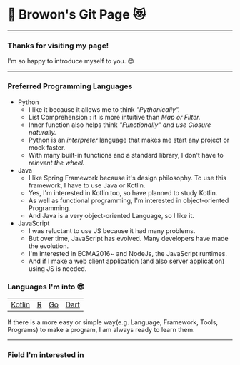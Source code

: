 # 🐹 Browon's Git Page 😻
***
### Thanks for visiting my page! 
I'm so happy to introduce myself to you. 😊
***
### Preferred Programming Languages
* Python 
  * I like it because it allows me to think <i>"Pythonically".</i>
  * List Comprehension : it is more intuitive than <i>Map or Filter.</i>
  * Inner function also helps think <i>"Functionally" and use Closure naturally. </i>
  * Python is an <i>interpreter</i> language that makes me start any project or mock faster.
  * With many built-in functions and a standard library, I don't have to <i>reinvent the wheel.</i>
* Java
  * I like Spring Framework because it's design philosophy. To use this framework, I have to use Java or Kotlin.
  * Yes, I'm interested in Kotlin too, so have planned to study Kotlin.
  * As well as functional programming, I'm interested in object-oriented Programming.
  * And Java is a very object-oriented Language, so I like it.
* JavaScript
  * I was reluctant to use JS because it had many problems.
  * But over time, JavaScript has evolved. Many developers have made the evolution.
  * I'm interested in ECMA2016~ and NodeJs, the JavaScript runtimes.
  * And if I make a web client application (and also server application) using JS is needed.
### Languages I'm into 😎
<table>
<td> <a href="https://kotlinlang.org/">Kotlin</a> </td>
<td> <a href="https://www.r-project.org/">R</a> </td>
<td> <a href="https://go.dev/">Go</a> </td>
<td> <a href="https://dart.dev/">Dart</a> </td>
</table>

If there is a more easy or simple way(e.g. Language, Framework, Tools, Programs) to make a program, I am always ready to learn them.
***
### Field I'm interested in
